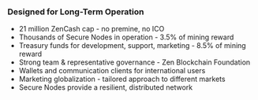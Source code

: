 ### Designed for Long-Term Operation
- 21 million ZenCash cap - no premine, no ICO
- Thousands of Secure Nodes in operation - 3.5% of mining reward
- Treasury funds for development, support, marketing - 8.5% of mining reward
- Strong team & representative governance - Zen Blockchain Foundation
- Wallets and communication clients for international users
- Marketing globalization - tailored approach to different markets
- Secure Nodes provide a resilient, distributed network
